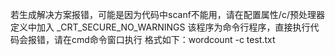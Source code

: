 若生成解决方案报错，可能是因为代码中scanf不能用，请在配置属性/c/预处理器定义中加入  _CRT_SECURE_NO_WARNINGS
该程序为命令行程序，直接执行代码会报错，请在cmd命令窗口执行 格式如下：wordcount -c test.txt
